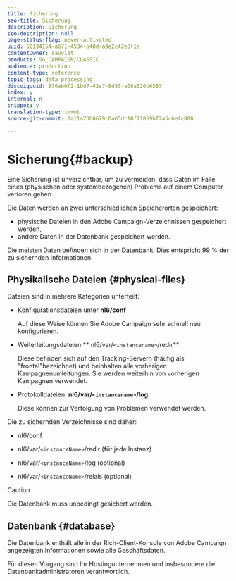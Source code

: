 ```yaml
---
title: Sicherung
seo-title: Sicherung
description: Sicherung
seo-description: null
page-status-flag: never-activated
uuid: 50134154-a671-4534-b48d-a9e2c42e8f1a
contentOwner: sauviat
products: SG_CAMPAIGN/CLASSIC
audience: production
content-type: reference
topic-tags: data-processing
discoiquuid: 870ab0f2-1bd7-42e7-8d83-a08a520b6587
index: y
internal: n
snippet: y
translation-type: tm+mt
source-git-commit: 2a11a73b0679c0a65dc10f71869bf2a6c6efc008

---
```



# Sicherung{#backup}

Eine Sicherung ist unverzichtbar, um zu vermeiden, dass Daten im Falle eines (physischen oder systembezogenen) Problems auf einem Computer verloren gehen.

Die Daten werden an zwei unterschiedlichen Speicherorten gespeichert:

* physische Dateien in den Adobe Campaign-Verzeichnissen gespeichert werden,
* andere Daten in der Datenbank gespeichert werden.

Die meisten Daten befinden sich in der Datenbank. Dies entspricht 99 % der zu sichernden Informationen.

## Physikalische Dateien {#physical-files}

Dateien sind in mehrere Kategorien unterteilt:

* Konfigurationsdateien unter **nl6/conf**

   Auf diese Weise können Sie Adobe Campaign sehr schnell neu konfigurieren.

* Weiterleitungsdateien ** nl6/var/`<instancename>`/redir**

   Diese befinden sich auf den Tracking-Servern (häufig als &quot;frontal&quot;bezeichnet) und beinhalten alle vorherigen Kampagnenumleitungen. Sie werden weiterhin von vorherigen Kampagnen verwendet.

* Protokolldateien: **nl6/var/`<instancename>`/log**

   Diese können zur Verfolgung von Problemen verwendet werden.

Die zu sichernden Verzeichnisse sind daher:

* nl6/conf

* nl6/var/`<instanceName>`/redir (für jede Instanz)

* nl6/var/`<instanceName>`/log (optional)

* nl6/var/`<instanceName>`/relais (optional)

>[!CAUTION]
>
>Die Datenbank muss unbedingt gesichert werden.

## Datenbank {#database}

Die Datenbank enthält alle in der Rich-Client-Konsole von Adobe Campaign angezeigten Informationen sowie alle Geschäftsdaten.

Für diesen Vorgang sind Ihr Hostingunternehmen und insbesondere die Datenbankadministratoren verantwortlich.
